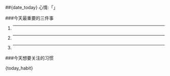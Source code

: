 ##{date_today} 心情:「」

###今天最重要的三件事

1. ________________
2. ________________
3. ________________

###今天想要关注的习惯

{today_habit}




<!--
可用的{string}：

+ date_today
+ today_habit

-->
